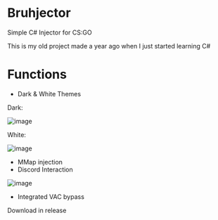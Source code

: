 # Bruhjector
Simple C# Injector for CS:GO

This is my old project made a year ago when I just started learning C#

# **Functions**

* Dark & White Themes

Dark:

![image](https://user-images.githubusercontent.com/73064979/168472976-bd970ea8-6315-4cb1-b45f-28fda538fb62.png)

White:

![image](https://user-images.githubusercontent.com/73064979/168472993-3558d007-f5d5-49bb-a482-54a0f9e26481.png)

* MMap injection
* Discord Interaction

![image](https://user-images.githubusercontent.com/73064979/168473032-cd09e671-8528-4e67-946c-a26cc2db5ef6.png)

* Integrated VAC bypass

Download in release



